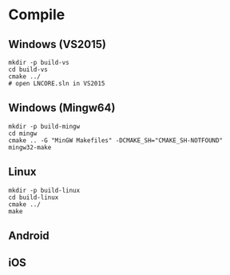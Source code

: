 # Compile

## Windows (VS2015)

    mkdir -p build-vs
	cd build-vs
	cmake ../
	# open LNCORE.sln in VS2015

## Windows (Mingw64)

    mkdir -p build-mingw
	cd mingw
    cmake .. -G "MinGW Makefiles" -DCMAKE_SH="CMAKE_SH-NOTFOUND"
	mingw32-make

## Linux

    mkdir -p build-linux
	cd build-linux
	cmake ../
	make
	
## Android


## iOS
